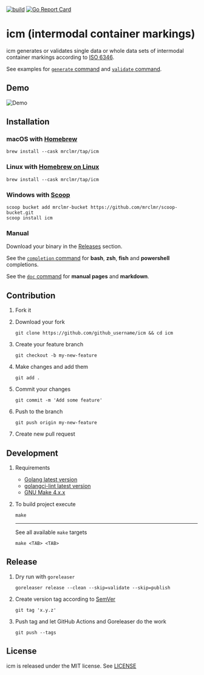 [![build](https://github.com/mrclmr/icm/actions/workflows/build.yml/badge.svg)](https://github.com/mrclmr/icm/actions/workflows/build.yml)  [![Go Report Card](https://goreportcard.com/badge/github.com/mrclmr/icm)](https://goreportcard.com/report/github.com/mrclmr/icm)

# icm (intermodal container markings)

icm generates or validates single data or whole data sets of intermodal container markings according to [ISO 6346](https://en.wikipedia.org/wiki/ISO_6346).

See examples for [`generate` command](docs/icm_generate.md#examples) and [`validate` command](docs/icm_validate.md#examples).

## Demo

![Demo](docs/gif/demo.gif)

## Installation

### macOS with [Homebrew](https://brew.sh)

```
brew install --cask mrclmr/tap/icm
```

### Linux with [Homebrew on Linux](https://docs.brew.sh/Homebrew-on-Linux)

```
brew install --cask mrclmr/tap/icm
```

### Windows with [Scoop](https://scoop.sh)

```
scoop bucket add mrclmr-bucket https://github.com/mrclmr/scoop-bucket.git
scoop install icm
```

### Manual

Download your binary in the [Releases](https://github.com/mrclmr/icm/releases) section.

See the [`completion` command](docs/icm_completion.md) for **bash**, **zsh**, **fish** and **powershell** completions.

See the [`doc` command](docs/icm_doc.md) for **manual pages** and **markdown**.

## Contribution

1. Fork it

2. Download your fork
    ```
    git clone https://github.com/github_username/icm && cd icm
    ```

3. Create your feature branch
    ```
    git checkout -b my-new-feature
    ```

4. Make changes and add them
    ```
    git add .
    ```

5. Commit your changes
    ```
    git commit -m 'Add some feature'
    ```

6. Push to the branch
    ```
    git push origin my-new-feature
    ```

7. Create new pull request

## Development

1. Requirements
    * [Golang latest version](https://golang.org/doc/install)
    * [golangci-lint latest version](https://github.com/golangci/golangci-lint#install-golangci-lint)
    * [GNU Make 4.x.x](https://www.gnu.org/software/make/)

2. To build project execute
    ```
    make
    ```

    ---
    See all available `make` targets

    ```
    make <TAB> <TAB>
    ```

## Release

1. Dry run with `goreleaser`
    ```
    goreleaser release --clean --skip=validate --skip=publish
    ```

2. Create version tag according to [SemVer](https://semver.org)
    ```
    git tag 'x.y.z'
    ```

3. Push tag and let GitHub Actions and Goreleaser do the work
    ```
    git push --tags
    ```

## License

icm is released under the MIT license. See [LICENSE](https://github.com/mrclmr/icm/blob/master/LICENSE)
